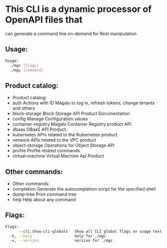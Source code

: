 # This CLI is a dynamic processor of OpenAPI files that
can generate a command line on-demand for Rest manipulation

## Usage:
```bash
Usage:
  ./mgc [flags]
  ./mgc [command]
```

## Product catalog:
- Product catalog:
- auth               Actions with ID Magalu to log in, refresh tokens, change tenants and others
- block-storage      Block Storage API Product Documentation
- config             Manage Configuration values
- container-registry Magalu Container Registry product API.
- dbaas              DBaaS API Product.
- kubernetes         APIs related to the Kubernetes product.
- network            APIs related to the VPC product
- object-storage     Operations for Object Storage API
- profile            Profile related commands
- virtual-machine    Virtual Machine Api Product

## Other commands:
- Other commands:
- completion         Generate the autocompletion script for the specified shell
- dump-tree          Print command tree
- help               Help about any command

## Flags:
```bash
Flags:
      --cli.show-cli-globals   Show all CLI global flags on usage text
  -h, --help                   help for ./mgc
  -v, --version                version for ./mgc
```

